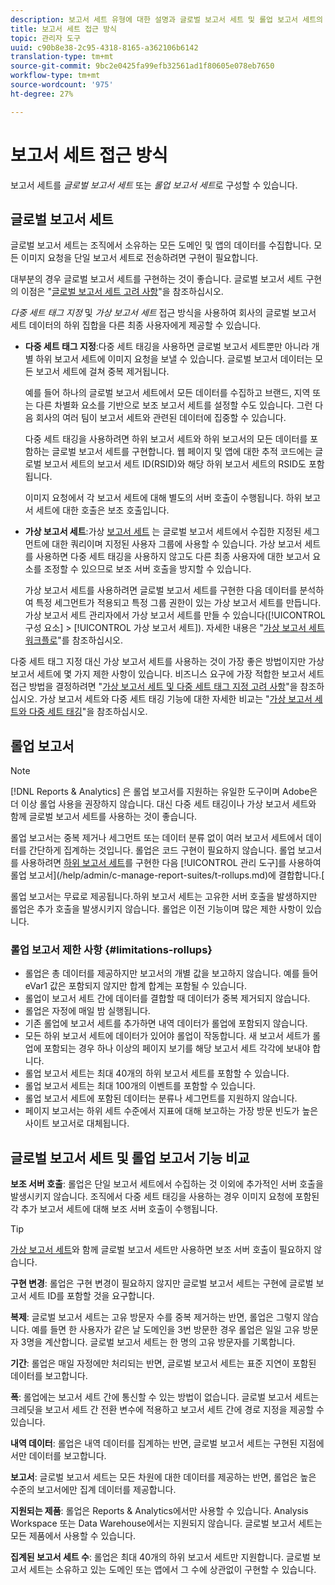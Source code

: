 ```yaml
---
description: 보고서 세트 유형에 대한 설명과 글로벌 보고서 세트 및 롤업 보고서 세트의 비교입니다.
title: 보고서 세트 접근 방식
topic: 관리자 도구
uuid: c90b8e38-2c95-4318-8165-a362106b6142
translation-type: tm+mt
source-git-commit: 9bc2e0425fa99efb32561ad1f80605e078eb7650
workflow-type: tm+mt
source-wordcount: '975'
ht-degree: 27%

---
```



# 보고서 세트 접근 방식

<!-- change filename since page name changed? -->

보고서 세트를 *글로벌 보고서 세트* 또는 *롤업 보고서 세트*&#x200B;로 구성할 수 있습니다.

## 글로벌 보고서 세트

글로벌 보고서 세트는 조직에서 소유하는 모든 도메인 및 앱의 데이터를 수집합니다. 모든 이미지 요청을 단일 보고서 세트로 전송하려면 구현이 필요합니다.

대부분의 경우 글로벌 보고서 세트를 구현하는 것이 좋습니다. 글로벌 보고서 세트 구현의 이점은 &quot;[글로벌 보고서 세트 고려 사항](https://experienceleague.adobe.com/docs/analytics/implementation/prepare/global-rs.html)&quot;을 참조하십시오.

*다중 세트 태그 지정* 및 *가상 보고서 세트* 접근 방식을 사용하여 회사의 글로벌 보고서 세트 데이터의 하위 집합을 다른 최종 사용자에게 제공할 수 있습니다.

* **다중 세트 태그 지정**:다중 세트 태깅을 사용하면 글로벌 보고서 세트뿐만 아니라 개별 하위 보고서 세트에 이미지 요청을 보낼 수 있습니다. 글로벌 보고서 데이터는 모든 보고서 세트에 걸쳐 중복 제거됩니다.

   예를 들어 하나의 글로벌 보고서 세트에서 모든 데이터를 수집하고 브랜드, 지역 또는 다른 차별화 요소를 기반으로 보조 보고서 세트를 설정할 수도 있습니다. 그런 다음 회사의 여러 팀이 보고서 세트와 관련된 데이터에 집중할 수 있습니다.

   다중 세트 태깅을 사용하려면 하위 보고서 세트와 하위 보고서의 모든 데이터를 포함하는 글로벌 보고서 세트를 구현합니다. 웹 페이지 및 앱에 대한 추적 코드에는 글로벌 보고서 세트의 보고서 세트 ID(RSID)와 해당 하위 보고서 세트의 RSID도 포함됩니다.<!-- Wording/be more specific? And include any links? -->

   이미지 요청에서 각 보고서 세트에 대해 별도의 서버 호출이 수행됩니다. 하위 보고서 세트에 대한 호출은 보조 호출입니다.

* **가상 보고서 세트**:가상  [보고서 세트](/help/components/vrs/vrs-about.md) 는 글로벌 보고서 세트에서 수집한 지정된 세그먼트에 대한 쿼리이며 지정된 사용자 그룹에 사용할 수 있습니다. 가상 보고서 세트를 사용하면 다중 세트 태깅을 사용하지 않고도 다른 최종 사용자에 대한 보고서 요소를 조정할 수 있으므로 보조 서버 호출을 방지할 수 있습니다.

   가상 보고서 세트를 사용하려면 글로벌 보고서 세트를 구현한 다음 데이터를 분석하여 특정 세그먼트가 적용되고 특정 그룹 권한이 있는 가상 보고서 세트를 만듭니다. 가상 보고서 세트 관리자에서 가상 보고서 세트를 만들 수 있습니다([!UICONTROL 구성 요소] > [!UICONTROL 가상 보고서 세트]). 자세한 내용은 &quot;[가상 보고서 세트 워크플로](/help/components/vrs/c-workflow-vrs/vrs-workflow.md)&quot;를 참조하십시오.

다중 세트 태그 지정 대신 가상 보고서 세트를 사용하는 것이 가장 좋은 방법이지만 가상 보고서 세트에 몇 가지 제한 사항이 있습니다. 비즈니스 요구에 가장 적합한 보고서 세트 접근 방법을 결정하려면 &quot;[가상 보고서 세트 및 다중 세트 태그 지정 고려 사항](/help/components/vrs/vrs-considerations.md)&quot;을 참조하십시오. 가상 보고서 세트와 다중 세트 태깅 기능에 대한 자세한 비교는 &quot;[가상 보고서 세트와 다중 세트 태깅](/help/components/vrs/vrs-about.md#section_317E4D21CCD74BC38166D2F57D214F78)&quot;을 참조하십시오.

## 롤업 보고서

>[!NOTE]
>
>[!DNL Reports & Analytics] 은 롤업 보고서를 지원하는 유일한 도구이며 Adobe은 더 이상 롤업 사용을 권장하지 않습니다. 대신 다중 세트 태깅이나 가상 보고서 세트와 함께 글로벌 보고서 세트를 사용하는 것이 좋습니다.

롤업 보고서는 중복 제거나 세그먼트 또는 데이터 분류 없이 여러 보고서 세트에서 데이터를 간단하게 집계하는 것입니다. 롤업은 코드 구현이 필요하지 않습니다. 롤업 보고서를 사용하려면 [하위 보고서 세트](/help/admin/c-manage-report-suites/c-new-report-suite/t-create-a-report-suite.md)를 구현한 다음 [!UICONTROL 관리 도구]를 사용하여 롤업 보고서](/help/admin/c-manage-report-suites/t-rollups.md)에 결합합니다.[

롤업 보고서는 무료로 제공됩니다.하위 보고서 세트는 고유한 서버 호출을 발생하지만 롤업은 추가 호출을 발생시키지 않습니다. 롤업은 이전 기능이며 많은 제한 사항이 있습니다.

### 롤업 보고서 제한 사항 {#limitations-rollups}

* 롤업은 총 데이터를 제공하지만 보고서의 개별 값을 보고하지 않습니다. 예를 들어 eVar1 값은 포함되지 않지만 합계 합계는 포함될 수 있습니다.
* 롤업이 보고서 세트 간에 데이터를 결합할 때 데이터가 중복 제거되지 않습니다.
* 롤업은 자정에 매일 밤 실행됩니다.
* 기존 롤업에 보고서 세트를 추가하면 내역 데이터가 롤업에 포함되지 않습니다.
* 모든 하위 보고서 세트에 데이터가 있어야 롤업이 작동합니다. 새 보고서 세트가 롤업에 포함되는 경우 하나 이상의 페이지 보기를 해당 보고서 세트 각각에 보내야 합니다.
* 롤업 보고서 세트는 최대 40개의 하위 보고서 세트를 포함할 수 있습니다.
* 롤업 보고서 세트는 최대 100개의 이벤트를 포함할 수 있습니다.
* 롤업 보고서 세트에 포함된 데이터는 분류나 세그먼트를 지원하지 않습니다.
* 페이지 보고서는 하위 세트 수준에서 지표에 대해 보고하는 가장 방문 빈도가 높은 사이트 보고서로 대체됩니다.

## 글로벌 보고서 세트 및 롤업 보고서 기능 비교

**보조 서버 호출**: 롤업은 단일 보고서 세트에서 수집하는 것 이외에 추가적인 서버 호출을 발생시키지 않습니다. 조직에서 다중 세트 태깅을 사용하는 경우 이미지 요청에 포함된 각 추가 보고서 세트에 대해 보조 서버 호출이 수행됩니다.

>[!TIP]
>
>[가상 보고서 세트](/help/components/vrs/vrs-considerations.md)와 함께 글로벌 보고서 세트만 사용하면 보조 서버 호출이 필요하지 않습니다.

**구현 변경**: 롤업은 구현 변경이 필요하지 않지만 글로벌 보고서 세트는 구현에 글로벌 보고서 세트 ID를 포함할 것을 요구합니다.

**복제**: 글로벌 보고서 세트는 고유 방문자 수를 중복 제거하는 반면, 롤업은 그렇지 않습니다. 예를 들면 한 사용자가 같은 날 도메인을 3번 방문한 경우 롤업은 일일 고유 방문자 3명을 계산합니다. 글로벌 보고서 세트는 한 명의 고유 방문자를 기록합니다.

**기간**: 롤업은 매일 자정에만 처리되는 반면, 글로벌 보고서 세트는 표준 지연이 포함된 데이터를 보고합니다.

**폭**: 롤업에는 보고서 세트 간에 통신할 수 있는 방법이 없습니다. 글로벌 보고서 세트는 크레딧을 보고서 세트 간 전환 변수에 적용하고 보고서 세트 간에 경로 지정을 제공할 수 있습니다.

**내역 데이터**: 롤업은 내역 데이터를 집계하는 반면, 글로벌 보고서 세트는 구현된 지점에서만 데이터를 보고합니다.

**보고서**: 글로벌 보고서 세트는 모든 차원에 대한 데이터를 제공하는 반면, 롤업은 높은 수준의 보고서에만 집계 데이터를 제공합니다.

**지원되는 제품**: 롤업은 Reports &amp; Analytics에서만 사용할 수 있습니다. Analysis Workspace 또는 Data Warehouse에서는 지원되지 않습니다. 글로벌 보고서 세트는 모든 제품에서 사용할 수 있습니다.

**집계된 보고서 세트 수**: 롤업은 최대 40개의 하위 보고서 세트만 지원합니다. 글로벌 보고서 세트는 소유하고 있는 도메인 또는 앱에서 그 수에 상관없이 구현할 수 있습니다.
